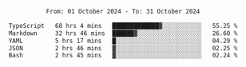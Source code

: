 <div align="center">
<p style="text-align: center;">
<!--START_SECTION:waka-->

```txt
From: 01 October 2024 - To: 31 October 2024

TypeScript   68 hrs 4 mins   █████████████▓░░░░░░░░░░░   55.25 %
Markdown     32 hrs 46 mins  ██████▓░░░░░░░░░░░░░░░░░░   26.60 %
YAML         5 hrs 17 mins   █░░░░░░░░░░░░░░░░░░░░░░░░   04.29 %
JSON         2 hrs 46 mins   ▓░░░░░░░░░░░░░░░░░░░░░░░░   02.25 %
Bash         2 hrs 45 mins   ▓░░░░░░░░░░░░░░░░░░░░░░░░   02.24 %
```

<!--END_SECTION:waka-->
</p>
</div>
